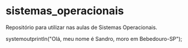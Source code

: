 # sistemas_operacionais
Repositório para utilizar nas aulas de Sistemas Operacionais.

systemoutprintln("Olá, meu nome é Sandro, moro em Bebedouro-SP");
